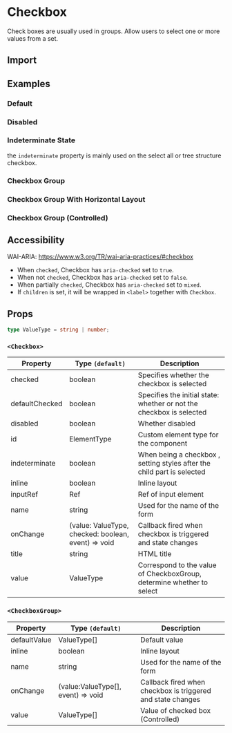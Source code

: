 # Checkbox

Check boxes are usually used in groups. Allow users to select one or more values ​​from a set.

## Import

<!--{include:(components/checkbox/fragments/import.md)}-->

## Examples

### Default

<!--{include:`basic.md`}-->

### Disabled

<!--{include:`disabled.md`}-->

### Indeterminate State

the `indeterminate` property is mainly used on the select all or tree structure checkbox.

<!--{include:`indeterminate.md`}-->

### Checkbox Group

<!--{include:`checkbox-group.md`}-->

### Checkbox Group With Horizontal Layout

<!--{include:`checkbox-groupinline.md`}-->

### Checkbox Group (Controlled)

<!--{include:`checkbox-group-controller.md`}-->

## Accessibility

WAI-ARIA: https://www.w3.org/TR/wai-aria-practices/#checkbox

- When `checked`, Checkbox has `aria-checked` set to `true`.
- When not `checked`, Checkbox has `aria-checked` set to `false`.
- When partially `checked`, Checkbox has `aria-checked` set to `mixed`.
- If `children` is set, it will be wrapped in `<label>` together with `Checkbox`.

## Props

```ts
type ValueType = string | number;
```

### `<Checkbox>`

| Property       | Type `(default)`                                    | Description                                                             |
| -------------- | --------------------------------------------------- | ----------------------------------------------------------------------- |
| checked        | boolean                                             | Specifies whether the checkbox is selected                              |
| defaultChecked | boolean                                             | Specifies the initial state: whether or not the checkbox is selected    |
| disabled       | boolean                                             | Whether disabled                                                        |
| id             | ElementType                                         | Custom element type for the component                                   |
| indeterminate  | boolean                                             | When being a checkbox , setting styles after the child part is selected |
| inline         | boolean                                             | Inline layout                                                           |
| inputRef       | Ref                                                 | Ref of input element                                                    |
| name           | string                                              | Used for the name of the form                                           |
| onChange       | (value: ValueType, checked: boolean, event) => void | Callback fired when checkbox is triggered and state changes             |
| title          | string                                              | HTML title                                                              |
| value          | ValueType                                           | Correspond to the value of CheckboxGroup, determine whether to select   |

### `<CheckboxGroup>`

| Property     | Type `(default)`                   | Description                                                 |
| ------------ | ---------------------------------- | ----------------------------------------------------------- |
| defaultValue | ValueType[]                        | Default value                                               |
| inline       | boolean                            | Inline layout                                               |
| name         | string                             | Used for the name of the form                               |
| onChange     | (value:ValueType[], event) => void | Callback fired when checkbox is triggered and state changes |
| value        | ValueType[]                        | Value of checked box (Controlled)                           |
